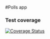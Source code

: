 #Polls app

### Test coverage
[![Coverage Status](https://coveralls.io/repos/github/daisycrego/swe1-app/badge.svg)](https://coveralls.io/github/daisycrego/swe1-app)
